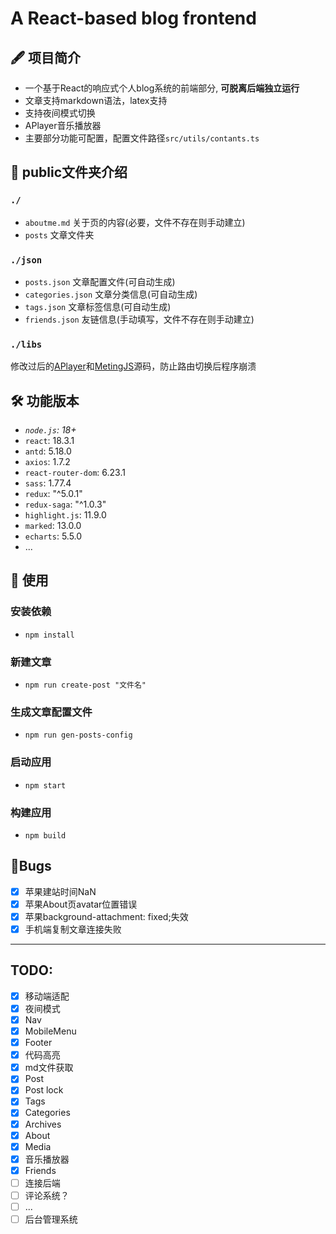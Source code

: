 # **A React-based blog frontend**

## 🖋️ 项目简介

- 一个基于React的响应式个人blog系统的前端部分, **可脱离后端独立运行**
- 文章支持markdown语法，latex支持
- 支持夜间模式切换
- APlayer音乐播放器
- 主要部分功能可配置，配置文件路径`src/utils/contants.ts`

## 📁 public文件夹介绍
### `./`
- `aboutme.md` 关于页的内容(必要，文件不存在则手动建立)
- `posts` 文章文件夹
### `./json`
- `posts.json` 文章配置文件(可自动生成)
- `categories.json`  文章分类信息(可自动生成)
- `tags.json`  文章标签信息(可自动生成)
- `friends.json` 友链信息(手动填写，文件不存在则手动建立)
### `./libs`
修改过后的[APlayer](https://github.com/rRemix/APlayer)和[MetingJS](https://github.com/metowolf/MetingJS)源码，防止路由切换后程序崩溃

## 🛠️ 功能版本

- *`node.js`: 18+*
- `react`: 18.3.1
- `antd`: 5.18.0
- `axios`: 1.7.2
- `react-router-dom`: 6.23.1
- `sass`: 1.77.4
- `redux`: "^5.0.1"
- `redux-saga`: "^1.0.3"
- `highlight.js`: 11.9.0
- `marked`: 13.0.0
- `echarts`: 5.5.0
- ...

## 🔑 使用
### 安装依赖
- `npm install`
### 新建文章
- `npm run create-post "文件名"`
### 生成文章配置文件
- `npm run gen-posts-config`
### 启动应用
- `npm start`
### 构建应用
- `npm build`

## 🐞Bugs
- [x] 苹果建站时间NaN
- [x] 苹果About页avatar位置错误
- [x] 苹果background-attachment: fixed;失效
- [x] 手机端复制文章连接失败

---
## TODO:
- [x] 移动端适配
- [x] 夜间模式
- [x] Nav
- [x] MobileMenu
- [x] Footer
- [x] 代码高亮
- [x] md文件获取
- [x] Post
- [x] Post lock
- [x] Tags
- [x] Categories
- [x] Archives
- [x] About
- [x] Media
- [x] 音乐播放器
- [x] Friends
- [ ] 连接后端
- [ ] 评论系统？
- [ ] ...
- [ ] 后台管理系统